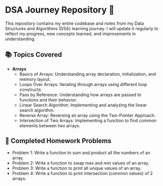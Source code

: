 # DSA Journey Repository 🚀

This repository contains my entire codebase and notes from my Data Structures and Algorithms (DSA) learning journey. I will update it regularly to reflect my progress, new concepts learned, and improvements in understanding.

## 📚 Topics Covered

- **Arrays** 
  - Basics of Arrays: Understanding array declaration, initialization, and memory layout.  
  - Loops Over Arrays: Iterating through arrays using different loop constructs.  
  - Pass by Reference: Understanding how arrays are passed to functions and their behavior.  
  - Linear Search Algorithm: Implementing and analyzing the linear search algorithm.  
  - Reverse Array: Reversing an array using the Two-Pointer Approach.  
  - Intersection of Two Arrays: Implementing a function to find common elements between two arrays.  

## 📝 Completed Homework Problems
- Problem 1: Write a function to sum and product all the numbers of an array.  
- Problem 2: Write a function to swap max and min values of an array.  
- Problem 3: Write a function to print all unique values of an array.  
- Problem 4: Write a function to print intersection (common values) of 2 arrays.


